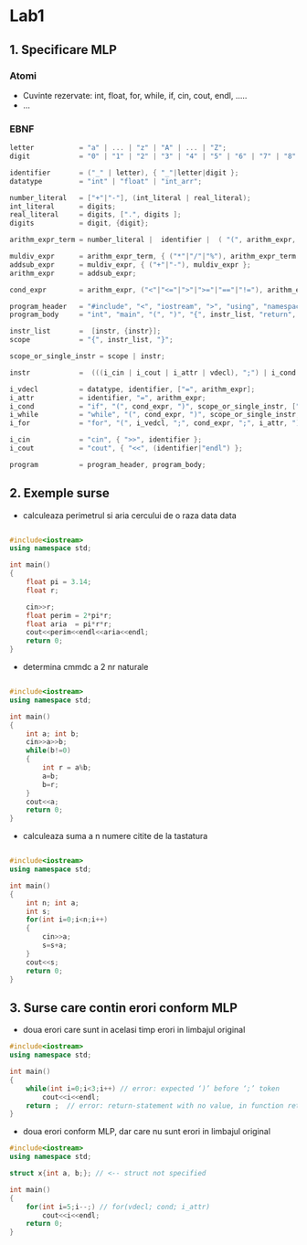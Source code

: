 # Lab1

## 1. Specificare MLP


### Atomi

- Cuvinte rezervate: int, float, for, while, if, cin, cout, endl, .....
- ...


### EBNF

```C++
letter           = "a" | ... | "z" | "A" | ... | "Z";
digit            = "0" | "1" | "2" | "3" | "4" | "5" | "6" | "7" | "8" | "9";

identifier       = ("_" | letter), { "_"|letter|digit };
datatype         = "int" | "float" | "int_arr";

number_literal   = ["+"|"-"], (int_literal | real_literal);
int_literal      = digits;
real_literal     = digits, [".", digits ];
digits           = digit, {digit};

arithm_expr_term = number_literal |  identifier |  ( "(", arithm_expr, ")" );

muldiv_expr      = arithm_expr_term, { ("*"|"/"|"%"), arithm_expr_term };
addsub_expr      = muldiv_expr, { ("+"|"-"), muldiv_expr };
arithm_expr      = addsub_expr;

cond_expr        = arithm_expr, ("<"|"<="|">"|">="|"=="|"!="), arithm_expr;

program_header   = "#include", "<", "iostream", ">", "using", "namespace", "std", ";";
program_body     = "int", "main", "(", ")", "{", instr_list, "return", "0", ";", "}";

instr_list       =  [instr, {instr}];
scope            = "{", instr_list, "}";

scope_or_single_instr = scope | instr;

instr            =  (((i_cin | i_cout | i_attr | vdecl), ";") | i_cond | i_while | i_for), {";"}; // teoretic instr1;;;;; e valid

i_vdecl          = datatype, identifier, ["=", arithm_expr];
i_attr           = identifier, "=", arithm_expr;
i_cond           = "if", "(", cond_expr, ")", scope_or_single_instr, ["else", scope_or_single_instr];
i_while          = "while", "(", cond_expr, ")", scope_or_single_instr;
i_for            = "for", "(", i_vedcl, ";", cond_expr, ";", i_attr, ")", scope_or_single_instr;

i_cin            = "cin", { ">>", identifier };
i_cout           = "cout", { "<<", (identifier|"endl") };

program          = program_header, program_body;
```

## 2. Exemple surse

- calculeaza perimetrul si aria cercului de o raza data data

```C++

#include<iostream>
using namespace std;

int main()
{
    float pi = 3.14;
    float r;

    cin>>r;
    float perim = 2*pi*r;
    float aria  = pi*r*r;
    cout<<perim<<endl<<aria<<endl;
    return 0;
}
```

- determina cmmdc a 2 nr naturale

```C++

#include<iostream>
using namespace std;

int main()
{
    int a; int b;
    cin>>a>>b;
    while(b!=0)
    {
        int r = a%b;
        a=b;
        b=r;
    }    
    cout<<a;
    return 0;
}
```

- calculeaza suma a n numere citite de la tastatura

```C++

#include<iostream>
using namespace std;

int main()
{
    int n; int a;
    int s;
    for(int i=0;i<n;i++)
    {
        cin>>a;
        s=s+a;
    }
    cout<<s;
    return 0;
}
```

## 3. Surse care contin erori conform MLP

- doua erori care sunt in acelasi timp erori in limbajul original

```C++
#include<iostream>
using namespace std;

int main()
{   
    while(int i=0;i<3;i++) // error: expected ‘)’ before ‘;’ token
        cout<<i<<endl;
    return ;  // error: return-statement with no value, in function returning ‘int’
}
```

- doua erori conform MLP, dar care nu sunt erori in limbajul original

```C++
#include<iostream>
using namespace std;

struct x{int a, b;}; // <-- struct not specified

int main()
{   
    for(int i=5;i--;) // for(vdecl; cond; i_attr)
        cout<<i<<endl;
    return 0;  
}
```